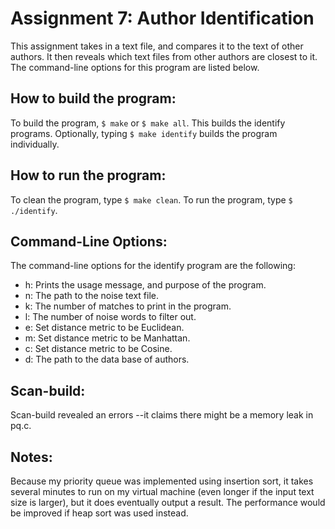 # Assignment 7: Author Identification

This assignment takes in a text file, and compares it to the text of other authors. It then reveals which text files from other authors are closest to it. The command-line options for this program are listed below.

## How to build the program: 
To build the program, `$ make` or `$ make all`. This builds the identify programs. Optionally, typing `$ make identify` builds the program individually.

## How to run the program:
To clean the program, type `$ make clean`. To run the program, type `$ ./identify`.

## Command-Line Options:
The command-line options for the identify program are the following:

 - h: Prints the usage message, and purpose of the program.
 - n: The path to the noise text file.
 - k: The number of matches to print in the program. 
 - l: The number of noise words to filter out.
 - e: Set distance metric to be Euclidean.
 - m: Set distance metric to be Manhattan.
 - c: Set distance metric to be Cosine.
 - d: The path to the data base of authors.

## Scan-build:
Scan-build revealed an errors --it claims there might be a memory leak in pq.c.

## Notes:
Because my priority queue was implemented using insertion sort, it takes several minutes to run on my virtual machine (even longer if the input text size is larger), but it does eventually output a result.
The performance would be improved if heap sort was used instead.
